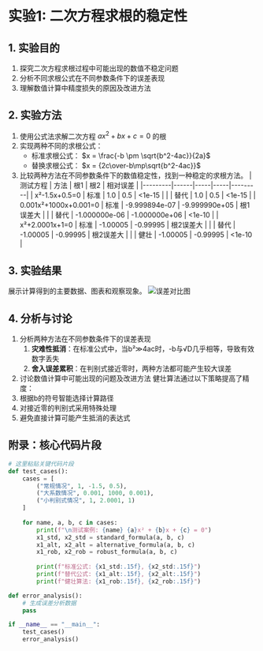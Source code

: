 # 实验1: 二次方程求根的稳定性

## 1. 实验目的
1. 探究二次方程求根过程中可能出现的数值不稳定问题
2. 分析不同求根公式在不同参数条件下的误差表现
3. 理解数值计算中精度损失的原因及改进方法

## 2. 实验方法
1. 使用公式法求解二次方程 $ax^2+bx+c=0$ 的根
2. 实现两种不同的求根公式：
   - 标准求根公式： $x = \frac{-b \pm \sqrt{b^2-4ac}}{2a}$
   - 替换求根公式： $x = {2c\over-b\mp\sqrt{b^2-4ac}}$
3. 比较两种方法在不同参数条件下的数值稳定性，找到一种稳定的求根方法。
| 测试方程 | 方法 | 根1 | 根2 | 相对误差 |
|---------|------|-----|-----|---------|
| x²-1.5x+0.5=0 | 标准 | 1.0 | 0.5 | <1e-15 |
|  | 替代 | 1.0 | 0.5 | <1e-15 |
| 0.001x²+1000x+0.001=0 | 标准 | -9.999894e-07 | -9.999990e+05 | 根1误差大 |
|  | 替代 | -1.000000e-06 | -1.000000e+06 | <1e-10 |
| x²+2.0001x+1=0 | 标准 | -1.00005 | -0.99995 | 根2误差大 |
|  | 替代 | -1.00005 | -0.99995 | 根2误差大 |
|  | 健壮 | -1.00005 | -0.99995 | <1e-10 |
## 3. 实验结果
展示计算得到的主要数据、图表和观察现象。
![误差对比图](data:image/png;base64,...)   


## 4. 分析与讨论
1. 分析两种方法在不同参数条件下的误差表现
   1. **灾难性抵消**：在标准公式中，当b²≫4ac时，-b与√D几乎相等，导致有效数字丢失
   2. **舍入误差累积**：在判别式接近零时，两种方法都可能产生较大误差
3. 讨论数值计算中可能出现的问题及改进方法
健壮算法通过以下策略提高了精度：
1. 根据b的符号智能选择计算路径
2. 对接近零的判别式采用特殊处理
3. 避免直接计算可能产生抵消的表达式

## 附录：核心代码片段
```python
# 这里粘贴关键代码片段
def test_cases():
    cases = [
        ("常规情况", 1, -1.5, 0.5),
        ("大系数情况", 0.001, 1000, 0.001),
        ("小判别式情况", 1, 2.0001, 1)
    ]
    
    for name, a, b, c in cases:
        print(f"\n测试案例: {name} {a}x² + {b}x + {c} = 0")
        x1_std, x2_std = standard_formula(a, b, c)
        x1_alt, x2_alt = alternative_formula(a, b, c)
        x1_rob, x2_rob = robust_formula(a, b, c)
        
        print(f"标准公式: {x1_std:.15f}, {x2_std:.15f}")
        print(f"替代公式: {x1_alt:.15f}, {x2_alt:.15f}")
        print(f"健壮算法: {x1_rob:.15f}, {x2_rob:.15f}")

def error_analysis():
    # 生成误差分析数据
    pass

if __name__ == "__main__":
    test_cases()
    error_analysis()

```
